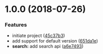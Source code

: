 <a name="1.0.0"></a>
# 1.0.0 (2018-07-26)


### Features

* initiate project ([45c37b3](https://github.com/dimerapp/http-server/commit/45c37b3))
* add support for default version ([651da1e](https://github.com/dimerapp/http-server/commit/651da1e))
* **search:** add search api ([a6e7493](https://github.com/dimerapp/http-server/commit/a6e7493))



